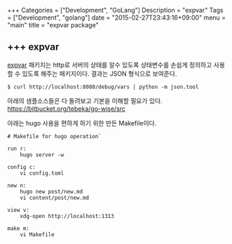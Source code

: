+++
Categories = ["Development", "GoLang"]
Description = "expvar"
Tags = ["Development", "golang"]
date = "2015-02-27T23:43:16+09:00"
menu = "main"
title = "expvar package"

+++
expvar
-
[expvar](http://golang.org/pkg/expvar/) 패키지는 http로 서버의 상태를 알수 있도록 
상태변수를 손쉽게 정의하고 사용할 수 있도록 해주는 패키지이다.
결과는 JSON 형식으로 보여준다.

```
$ curl http://localhost:8080/debug/vars | python -m json.tool
```

아래의 샘플소스들은 다 돌려보고 기본을 이해할 필요가 있다.
https://bitbucket.org/tebeka/go-wise/src


아래는 hugo 사용을 편하게 하기 위한 만든 Makefile이다.
```
# Makefile for hugo operation`

run r:
	hugo server -w

config c:
	vi config.toml

new n:
	hugo new post/new.md
	vi content/post/new.md

view v:
	xdg-open http://localhost:1313

make m:
	vi Makefile
```


